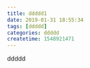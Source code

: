 ```yaml
---
title: ddddd1
date: 2019-01-31 18:55:34
tags: [ddddd]
categories: ddddd
createtime: 1548921471
---
```

ddddd
